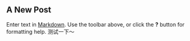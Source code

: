 ## A New Post

Enter text in [Markdown](http://daringfireball.net/projects/markdown/). Use the toolbar above, or click the **?** button for formatting help.
测试一下～

